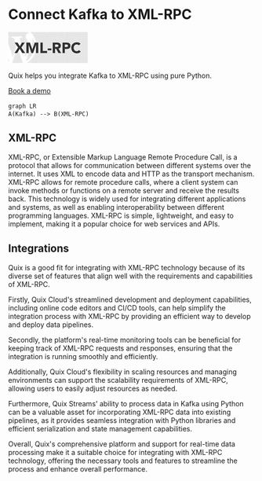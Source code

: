# Connect Kafka to XML-RPC

![](./images/logo_1.jpg)

Quix helps you integrate Kafka to XML-RPC using pure Python.

<div>
<a class="md-button md-button--primary" href="https://share.hsforms.com/1iW0TmZzKQMChk0lxd_tGiw4yjw2?__hstc=175542013.2303933fbd746c0ac86d9ccbe9bc9100.1728383268831.1729603416735.1729620918855.31&__hssc=175542013.1.1729620918855&__hsfp=2132701734" target="_blank" style="margin-right:.5rem;">Book a demo</a>
<br/>
</div>

```mermaid
graph LR
A(Kafka) --> B(XML-RPC)
```

## XML-RPC

XML-RPC, or Extensible Markup Language Remote Procedure Call, is a protocol that allows for communication between different systems over the internet. It uses XML to encode data and HTTP as the transport mechanism. XML-RPC allows for remote procedure calls, where a client system can invoke methods or functions on a remote server and receive the results back. This technology is widely used for integrating different applications and systems, as well as enabling interoperability between different programming languages. XML-RPC is simple, lightweight, and easy to implement, making it a popular choice for web services and APIs.

## Integrations

Quix is a good fit for integrating with XML-RPC technology because of its diverse set of features that align well with the requirements and capabilities of XML-RPC.  

Firstly, Quix Cloud's streamlined development and deployment capabilities, including online code editors and CI/CD tools, can help simplify the integration process with XML-RPC by providing an efficient way to develop and deploy data pipelines.

Secondly, the platform's real-time monitoring tools can be beneficial for keeping track of XML-RPC requests and responses, ensuring that the integration is running smoothly and efficiently.

Additionally, Quix Cloud's flexibility in scaling resources and managing environments can support the scalability requirements of XML-RPC, allowing users to easily adjust resources as needed.

Furthermore, Quix Streams' ability to process data in Kafka using Python can be a valuable asset for incorporating XML-RPC data into existing pipelines, as it provides seamless integration with Python libraries and efficient serialization and state management capabilities.

Overall, Quix's comprehensive platform and support for real-time data processing make it a suitable choice for integrating with XML-RPC technology, offering the necessary tools and features to streamline the process and enhance overall performance.

